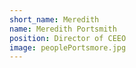 ```yaml
---
short_name: Meredith
name: Meredith Portsmith
position: Director of CEEO
image: peoplePortsmore.jpg
---
```

